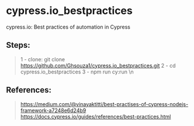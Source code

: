 # cypress.io_bestpractices
cypress.io: Best practices of automation in Cypress

## Steps:

> 1 - clone: git clone https://github.com/Ghsouza1/cypress.io_bestpractices.git
> 2 - cd cypress.io_bestpractices
> 3 - npm run cy:run \n

## References:

> https://medium.com/@vinayaktitti/best-practises-of-cypress-nodejs-framework-a7248e6d24b9
> https://docs.cypress.io/guides/references/best-practices.html


